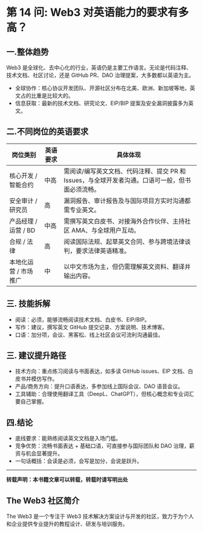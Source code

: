 # 第 14 问: Web3 对英语能力的要求有多高？

## 一.整体趋势
Web3 是全球化、去中心化的行业，英语仍是主要工作语言。无论是代码注释、技术文档、社区讨论，还是 GitHub PR、DAO 治理提案，大多数都以英语为主。  
- 全球协作：核心协议开发团队、开源社区分布在北美、欧洲、新加坡等地，英文占的比重是比较大的。  
- 信息获取：最新的技术文档、研究论文、EIP/BIP 提案及安全漏洞披露多为英文。

## 二.不同岗位的英语要求
| 岗位类别 | 英语要求 | 具体体现 |
|----------|---------|---------|
| 核心开发 / 智能合约 | 中高 | 需阅读/编写英文文档、代码注释、提交 PR 和 Issues，与全球开发者沟通。口语可一般，但书面必须流畅。 |
| 安全审计 / 研究员 | 高 | 漏洞报告、审计报告及与国际项目方实时沟通都需专业英文。 |
| 产品经理 / 运营 / BD | 中高 | 需撰写英文白皮书、对接海外合作伙伴、主持社区 AMA、与全球用户互动。 |
| 合规 / 法律 | 高 | 阅读国际法规、起草英文合同、参与跨境法律谈判，要求法律英语精准。 |
| 本地化运营 / 市场推广 | 中 | 以中文市场为主，但仍需理解英文资料、翻译并输出内容。 |

## 三. 技能拆解
- 阅读：必须，能够流畅阅读技术文档、白皮书、EIP/BIP。  
- 写作：建议，撰写英文 GitHub 提交记录、方案说明、技术博客。  
- 口语：加分项，会议、黑客松、线上社区会议可流利沟通最佳。  

## 三. 建议提升路径
- 技术方向：重点练习阅读与书面表达，如多读 GitHub issues、EIP 文档、白皮书并模仿写作。  
- 产品/商务方向：提升口语表达，多参加线上国际会议、DAO 语音会议。  
- 工具辅助：合理使用翻译工具（DeepL、ChatGPT），但核心概念和专业词汇要自己掌握。

## 四.结论
- 底线要求：能熟练阅读英文文档是入场门槛。
- 竞争优势：流畅书面表达 + 基础口语，可直接参与国际团队和 DAO 治理，薪资与机会显著提升。
- 一句话概括：会读是必须，会写是加分，会说是跃升。

---

**转载声明：本书籍文章可以转载，转载时请写明出处**

## The Web3 社区简介
The Web3 是一个专注于 Web3 技术解决方案设计与开发的社区，致力于为个人和企业提供专业提升的教程设计、研发与培训服务。
